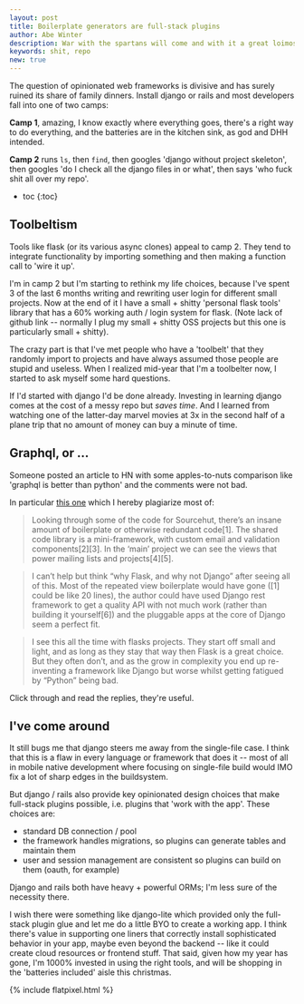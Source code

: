 ```yaml
---
layout: post
title: Boilerplate generators are full-stack plugins
author: Abe Winter
description: War with the spartans will come and with it a great loimos
keywords: shit, repo
new: true
---
```


The question of opinionated web frameworks is divisive and has surely ruined its share of family dinners.
Install django or rails and most developers fall into one of two camps:

**Camp 1**, amazing, I know exactly where everything goes, there's a right way to do everything, and the batteries are in the kitchen sink, as god and DHH intended.

**Camp 2** runs `ls`, then `find`, then googles 'django without project skeleton', then googles 'do I check all the django files in or what', then says 'who fuck shit all over my repo'.

* toc
{:toc}

## Toolbeltism

Tools like flask (or its various async clones) appeal to camp 2.
They tend to integrate functionality by importing something and then making a function call to 'wire it up'.

I'm in camp 2 but I'm starting to rethink my life choices, because I've spent 3 of the last 6 months writing and rewriting user login for different small projects.
Now at the end of it I have a small + shitty 'personal flask tools' library that has a 60% working auth / login system for flask.
(Note lack of github link -- normally I plug my small + shitty OSS projects but this one is particularly small + shitty).

The crazy part is that I've met people who have a 'toolbelt' that they randomly import to projects and have always assumed those people are stupid and useless.
When I realized mid-year that I'm a toolbelter now, I started to ask myself some hard questions.

If I'd started with django I'd be done already.
Investing in learning django comes at the cost of a messy repo but *saves time*.
And I learned from watching one of the latter-day marvel movies at 3x in the second half of a plane trip that no amount of money can buy a minute of time.

## Graphql, or ...

Someone posted an article to HN with some apples-to-nuts comparison like 'graphql is better than python' and the comments were not bad.

In particular [this one](https://news.ycombinator.com/item?id=23487072) which I hereby plagiarize most of:

> Looking through some of the code for Sourcehut, there’s an insane amount of boilerplate or otherwise redundant code[1]. The shared code library is a mini-framework, with custom email and validation components[2][3]. In the ‘main’ project we can see the views that power mailing lists and projects[4][5].

> I can’t help but think “why Flask, and why not Django” after seeing all of this. Most of the repeated view boilerplate would have gone ([1] could be like 20 lines), the author could have used Django rest framework to get a quality API with not much work (rather than building it yourself[6]) and the pluggable apps at the core of Django seem a perfect fit.

> I see this all the time with flasks projects. They start off small and light, and as long as they stay that way then Flask is a great choice. But they often don’t, and as the grow in complexity you end up re-inventing a framework like Django but worse whilst getting fatigued by “Python” being bad.

Click through and read the replies, they're useful.

## I've come around

It still bugs me that django steers me away from the single-file case.
I think that this is a flaw in every language or framework that does it --
most of all in mobile native development where focusing on single-file build would IMO fix a lot of sharp edges in the buildsystem.

But django / rails also provide key opinionated design choices that make full-stack plugins possible, i.e. plugins that 'work with the app'.
These choices are:

- standard DB connection / pool
- the framework handles migrations, so plugins can generate tables and maintain them
- user and session management are consistent so plugins can build on them (oauth, for example)

Django and rails both have heavy + powerful ORMs; I'm less sure of the necessity there.

I wish there were something like django-lite which provided only the full-stack plugin glue and let me do a little BYO to create a working app.
I think there's value in supporting one liners that correctly install sophisticated behavior in your app, maybe even beyond the backend -- like it could create cloud resources or frontend stuff.
That said, given how my year has gone, I'm 1000% invested in using the right tools, and will be shopping in the 'batteries included' aisle this christmas.

{% include flatpixel.html %}
